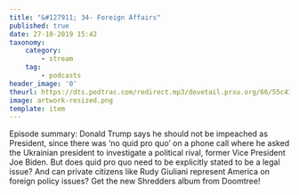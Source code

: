 ```yaml
---
title: "&#127911; 34- Foreign Affairs"
published: true
date: 27-10-2019 15:42
taxonomy:
    category:
        - stream
    tag:
        - podcasts
header_image: '0'
theurl: https://dts.podtrac.com/redirect.mp3/dovetail.prxu.org/66/55c43bda-8785-4e1c-a56a-89561ec7b337/TCL_ForeignAffairs_pt01.mp3
image: artwork-resized.png
template: item
--- 
```

Episode summary: Donald Trump says he should not be impeached as President, since there was ‘no quid pro quo’ on a phone call where he asked the Ukrainian president to investigate a political rival, former Vice President Joe Biden. But does quid pro quo need to be explicitly stated to be a legal issue? And can private citizens like Rudy Giuliani represent America on foreign policy issues? Get the new Shredders album from Doomtree!
